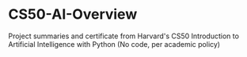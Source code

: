 # CS50-AI-Overview
Project summaries and certificate from Harvard's CS50 Introduction to Artificial Intelligence with Python (No code, per academic policy)
